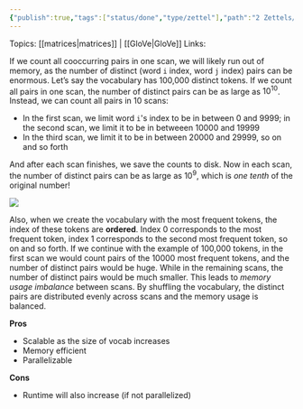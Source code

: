 ```yaml
---
{"publish":true,"tags":["status/done","type/zettel"],"path":"2 Zettels/memory efficient co-occurrence matrix creation.md","permalink":"/2-zettels/memory-efficient-co-occurrence-matrix-creation/","PassFrontmatter":true}
---
```



Topics: [[matrices\|matrices]] | [[GloVe\|GloVe]]
Links:

If we count all cooccurring pairs in one scan, we will likely run out of memory, as the number of distinct (word `i` index, word `j` index) pairs can be enormous. Let’s say the vocabulary has 100,000 distinct tokens. If we count all pairs in one scan, the number of distinct pairs can be as large as $10^{10}$. Instead, we can count all pairs in 10 scans:

- In the first scan, we limit word `i`'s index to be in between 0 and 9999; in the second scan, we limit it to be in betweeen 10000 and 19999
- In the third scan, we limit it to be in between 20000 and 29999, so on and so forth

And after each scan finishes, we save the counts to disk. Now in each scan, the number of distinct pairs can be as large as $10^9$, which is *one tenth* of the original number!

![](https://res.cloudinary.com/dcameztw9/image/upload/v1727761797/yscsfr2ixycpbkzt7uqr.png)

Also, when we create the vocabulary with the most frequent tokens, the index of these tokens are **ordered**. Index 0 corresponds to the most frequent token, index 1 corresponds to the second most frequent token, so on and so forth. If we continue with the example of 100,000 tokens, in the first scan we would count pairs of the 10000 most frequent tokens, and the number of distinct pairs would be huge. While in the remaining scans, the number of distinct pairs would be much smaller. This leads to *memory usage imbalance* between scans. By shuffling the vocabulary, the distinct pairs are distributed evenly across scans and the memory usage is balanced.

**Pros**
- Scalable as the size of vocab increases
- Memory efficient
- Parallelizable

**Cons**
- Runtime will also increase (if not parallelized)